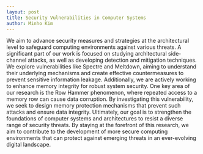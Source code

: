 ```yaml
---
layout: post
title: Security Vulnerabilities in Computer Systems
author: Minho Kim
---
```


We aim to advance security measures and strategies at the architectural level to safeguard computing environments against various threats. A significant part of our work is focused on studying architectural side-channel attacks, as well as developing detection and mitigation techniques. We explore vulnerabilities like Spectre and Meltdown, aiming to understand their underlying mechanisms and create effective countermeasures to prevent sensitive information leakage. Additionally, we are actively working to enhance memory integrity for robust system security. One key area of our research is the Row Hammer phenomenon, where repeated access to a memory row can cause data corruption. By investigating this vulnerability, we seek to design memory protection mechanisms that prevent such attacks and ensure data integrity. Ultimately, our goal is to strengthen the foundations of computer systems and architectures to resist a diverse range of security threats. By staying at the forefront of this research, we aim to contribute to the development of more secure computing environments that can protect against emerging threats in an ever-evolving digital landscape.
